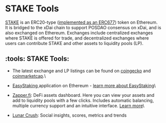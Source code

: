 # STAKE Tools

[STAKE](../) is an ERC20-type ([implemented as an ERC677](https://github.com/ethereum/EIPs/issues/677)) token on Ethereum. It is bridged to the xDai chain to support POSDAO consensus on xDai, and is also exchanged on Ethereum. Exchanges include centralized exchanges where STAKE is offered for trade, and decentralized exchanges where users can contribute STAKE and other assets to liquidity pools (LP).&#x20;

## :tools: STAKE Tools:

* The latest exchange and LP listings can be found on [coingecko](https://www.coingecko.com/en/coins/xdai-stake) and [coinmarketcap](https://coinmarketcap.com/currencies/xdai/markets/).\

* [EasyStaking ](https://easy-staking.xdaichain.com/deposits)application on Ethereum - [learn more about EasyStaking](../easy-staking/)\

* [Zapper.fi](https://zapper.fi/): DeFi assets dashboard. Here you can view your assets and add to liquidity pools with a few clicks. Includes automatic balancing, multiple currency support and an intuitive interface. [Learn more](zapper.md)\

* [Lunar Crush](https://lunarcrush.com/coins/stake/xdai-stake): Social insights, scores, metrics and trends

